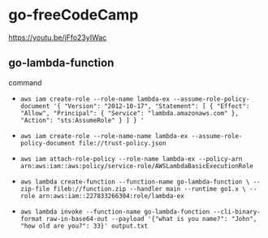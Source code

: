 # go-freeCodeCamp

https://youtu.be/jFfo23yIWac

## go-lambda-function

command

- `aws iam create-role --role-name lambda-ex --assume-role-policy-document '{ "Version": "2012-10-17", "Statement": [ { "Effect": "Allow", "Principal": { "Service": "lambda.amazonaws.com" }, "Action": "sts:AssumeRole" } ] } '`

- `aws iam create-role --role-name-name lambda-ex --assume-role-policy-document file://trust-policy.json`

- `aws iam attach-role-policy --role-name lambda-ex --policy-arn arn:aws:iam::aws:policy/service-role/AWSLambdaBasicExecutionRole`

- `aws lambda create-function --function-name go-lambda-function \ --zip-file fileb://function.zip --handler main --runtime go1.x \ --role arn:aws:iam::227833266304:role/lambda-ex`

- `aws lambda invoke --function-name go-lambda-function --cli-binary-format raw-in-base64-out --payload '{"what is you name?": "John", "how old are you?": 33}' output.txt`
